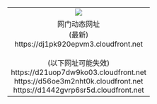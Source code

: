﻿<table>
  <tr></tr>
  <tr><td colspan=2 align=center><img src="https://dj1pk920epvm3.cloudfront.net/Up/oGate.jpg" /></td></tr>
  <tr><td colspan=2 align=center>网门动态网址<br/>(最新)
<br>https://dj1pk920epvm3.cloudfront.net
<br/><br/>(以下网址可能失效)
<br>https://d21uop7dw9ko03.cloudfront.net
<br>https://d56oe3m2nht0k.cloudfront.net
<br>https://d1442gvrp6sr5d.cloudfront.net
    </td>
  </tr>
</table>

